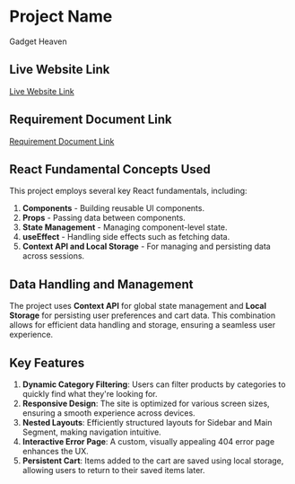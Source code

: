 # Project Name
Gadget Heaven
## Live Website Link
[Live Website Link](https://observant-beef.surge.sh/)

## Requirement Document Link
[Requirement Document Link](https://drive.google.com/file/d/1u7wGk-43CUc9qFJHwNI6mMdsLQlk65w3/view?usp=drive_link)

## React Fundamental Concepts Used

This project employs several key React fundamentals, including:

1. **Components** - Building reusable UI components.
2. **Props** - Passing data between components.
3. **State Management** - Managing component-level state.
4. **useEffect** - Handling side effects such as fetching data.
5. **Context API and Local Storage** - For managing and persisting data across sessions.

## Data Handling and Management

The project uses **Context API** for global state management and **Local Storage** for persisting user preferences and cart data. This combination allows for efficient data handling and storage, ensuring a seamless user experience.

## Key Features

1. **Dynamic Category Filtering**: Users can filter products by categories to quickly find what they're looking for.
2. **Responsive Design**: The site is optimized for various screen sizes, ensuring a smooth experience across devices.
3. **Nested Layouts**: Efficiently structured layouts for Sidebar and Main Segment, making navigation intuitive.
4. **Interactive Error Page**: A custom, visually appealing 404 error page enhances the UX.
5. **Persistent Cart**: Items added to the cart are saved using local storage, allowing users to return to their saved items later.
